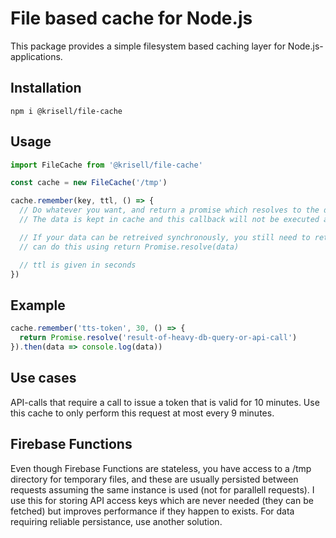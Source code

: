 # File based cache for Node.js
This package provides a simple filesystem based caching layer for Node.js-applications.

## Installation
`npm i @krisell/file-cache`

## Usage

```js
import FileCache from '@krisell/file-cache'

const cache = new FileCache('/tmp')

cache.remember(key, ttl, () => {
  // Do whatever you want, and return a promise which resolves to the data you like to cache.
  // The data is kept in cache and this callback will not be executed again until the cache has expired.

  // If your data can be retreived synchronously, you still need to return a promise and
  // can do this using return Promise.resolve(data)

  // ttl is given in seconds
})
```

## Example

```js
cache.remember('tts-token', 30, () => {
  return Promise.resolve('result-of-heavy-db-query-or-api-call')
}).then(data => console.log(data))
```

## Use cases
API-calls that require a call to issue a token that is valid for 10 minutes. Use this cache to only perform this request at most every 9 minutes.

## Firebase Functions
Even though Firebase Functions are stateless, you have access to a /tmp directory for temporary files, and these are usually persisted between requests assuming the same instance is used (not for parallell requests). I use this for storing API access keys which are never needed (they can be fetched) but improves performance if they happen to exists. For data requiring reliable persistance, use another solution.
